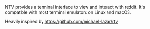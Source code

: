 NTV provides a terminal interface to view and interact with reddit.
It's compatible with most terminal emulators on Linux and macOS.

Heavily inspired by https://github.com/michael-lazar/rtv


